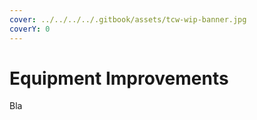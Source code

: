 ```yaml
---
cover: ../../../../.gitbook/assets/tcw-wip-banner.jpg
coverY: 0
---
```


# Equipment Improvements

Bla
